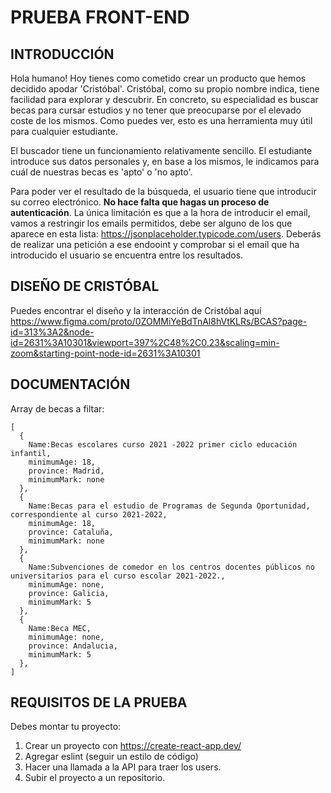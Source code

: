 # PRUEBA FRONT-END

## INTRODUCCIÓN

Hola humano! Hoy tienes como cometido crear un producto que hemos decidido apodar 'Cristóbal'. Cristóbal, como su propio nombre indica, tiene facilidad para explorar y descubrir. En concreto, su especialidad es buscar becas para cursar estudios y no tener que preocuparse por el elevado coste de los mismos. Como puedes ver, esto es una herramienta muy útil para cualquier estudiante.

El buscador tiene un funcionamiento relativamente sencillo. El estudiante introduce sus datos personales y, en base a los mismos, le indicamos para cuál de nuestras becas es 'apto' o 'no apto'.

Para poder ver el resultado de la búsqueda, el usuario tiene que introducir su correo electrónico. **No hace falta que hagas un proceso de autenticación**. La única limitación es que a la hora de introducir el email, vamos a restringir los emails permitidos, debe ser alguno de los que aparece en esta lista: https://jsonplaceholder.typicode.com/users.
Deberás de realizar una petición a ese endooint y comprobar si el email que ha introducido el usuario se encuentra entre los resultados.

## DISEÑO DE CRISTÓBAL

Puedes encontrar el diseño y la interacción de Cristóbal aquí
https://www.figma.com/proto/0ZOMMiYeBdTnAl8hVtKLRs/BCAS?page-id=313%3A2&node-id=2631%3A10301&viewport=397%2C48%2C0.23&scaling=min-zoom&starting-point-node-id=2631%3A10301

## DOCUMENTACIÓN

Array de becas a filtar:
```
[
  { 
    Name:Becas escolares curso 2021 -2022 primer ciclo educación infantil,
    minimumAge: 18,
    province: Madrid,
    minimumMark: none
  },
  { 
    Name:Becas para el estudio de Programas de Segunda Oportunidad, correspondiente al curso 2021-2022,
    minimumAge: 18,
    province: Cataluña,
    minimumMark: none
  },
  { 
    Name:Subvenciones de comedor en los centros docentes públicos no universitarios para el curso escolar 2021-2022.,
    minimumAge: none,
    province: Galicia,
    minimumMark: 5
  },
  { 
    Name:Beca MEC,
    minimumAge: none,
    province: Andalucia,
    minimumMark: 5
  },
]
```

## REQUISITOS DE LA PRUEBA
Debes montar tu proyecto:
1. Crear un proyecto con https://create-react-app.dev/
2. Agregar eslint (seguir un estilo de código)
3. Hacer una llamada a la API para traer los users.
4. Subir el proyecto a un repositorio. 
